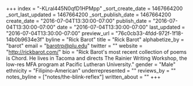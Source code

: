 +++
index = "-KLral445N0qfD1HPMpp"
_sort_create_date = 1467664200
_sort_last_updated = 1467664200
_sort_publish_date = 1467664200
create_date = "2016-07-04T13:30:00-07:00"
publish_date = "2016-07-04T13:30:00-07:00"
date = "2016-07-04T13:30:00-07:00"
last_updated = "2016-07-04T13:30:00-07:00"
preview_url = "76c0cb33-4fdd-972f-1f18-14b0b9634e3f"
byline = "Rick Barot"
title = "Rick Barot"
alphabetize_by = "barot"
email = "barotrp@plu.edu"
twitter = ""
website = "http://rickbarot.com/"
bio = "Rick Barot's most recent collection of poems is Chord. He lives in Tacoma and directs The Rainier Writing Workshop, the low-res MFA program at Pacific Lutheran University."
gender = "Male"
ethnicity = "Filipino-American"
underrepresented = ""
reviews_by = ""
notes_byline = ["notes/the-blink-reflex"]
written_about = ""
+++

